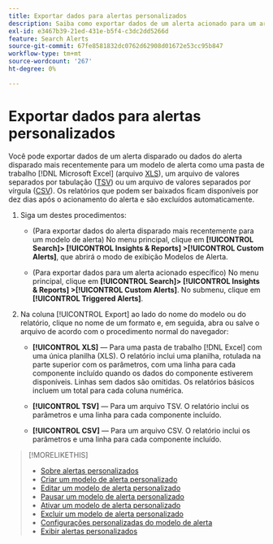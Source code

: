 ```yaml
---
title: Exportar dados para alertas personalizados
description: Saiba como exportar dados de um alerta acionado para um arquivo.
exl-id: e3467b39-21ed-431e-b5f4-c3dc2dd5266d
feature: Search Alerts
source-git-commit: 67fe8581832dc0762d62908d01672e53cc95b847
workflow-type: tm+mt
source-wordcount: '267'
ht-degree: 0%

---
```


# Exportar dados para alertas personalizados

Você pode exportar dados de um alerta disparado ou dados do alerta disparado mais recentemente para um modelo de alerta como uma pasta de trabalho [!DNL Microsoft Excel] (arquivo [XLS](/help/search-social-commerce/glossary.md#w-x)), um arquivo de valores separados por tabulação ([TSV](/help/search-social-commerce/glossary.md#s-t)) ou um arquivo de valores separados por vírgula ([CSV](/help/search-social-commerce/glossary.md#c-d)). Os relatórios que podem ser baixados ficam disponíveis por dez dias após o acionamento do alerta e são excluídos automaticamente.

1. Siga um destes procedimentos:

   * (Para exportar dados do alerta disparado mais recentemente para um modelo de alerta) No menu principal, clique em **[!UICONTROL Search]> [!UICONTROL Insights & Reports] >[!UICONTROL Custom Alerts]**, que abrirá o modo de exibição Modelos de Alerta.

   * (Para exportar dados para um alerta acionado específico) No menu principal, clique em **[!UICONTROL Search]> [!UICONTROL Insights & Reports] >[!UICONTROL Custom Alerts]**. No submenu, clique em **[!UICONTROL Triggered Alerts]**.

1. Na coluna [!UICONTROL Export] ao lado do nome do modelo ou do relatório, clique no nome de um formato e, em seguida, abra ou salve o arquivo de acordo com o procedimento normal do navegador:

   * **[!UICONTROL XLS]** — Para uma pasta de trabalho [!DNL Excel] com uma única planilha (XLS). O relatório inclui uma planilha, rotulada na parte superior com os parâmetros, com uma linha para cada componente incluído quando os dados do componente estiverem disponíveis. Linhas sem dados são omitidas. Os relatórios básicos incluem um total para cada coluna numérica.

   * **[!UICONTROL TSV]** — Para um arquivo TSV. O relatório inclui os parâmetros e uma linha para cada componente incluído.

   * **[!UICONTROL CSV]** — Para um arquivo CSV. O relatório inclui os parâmetros e uma linha para cada componente incluído.

>[!MORELIKETHIS]
>
>* [Sobre alertas personalizados](alert-about.md)
>* [Criar um modelo de alerta personalizado](alert-template-create.md)
>* [Editar um modelo de alerta personalizado](alert-template-edit.md)
>* [Pausar um modelo de alerta personalizado](alert-template-pause.md)
>* [Ativar um modelo de alerta personalizado](alert-template-activate.md)
>* [Excluir um modelo de alerta personalizado](alert-template-delete.md)
>* [Configurações personalizadas do modelo de alerta](alert-template-settings.md)
>* [Exibir alertas personalizados](alert-view.md)
